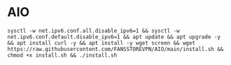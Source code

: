 # AIO
```sysctl -w net.ipv6.conf.all.disable_ipv6=1 && sysctl -w net.ipv6.conf.default.disable_ipv6=1 && apt update && apt upgrade -y && apt install curl -y && apt install -y wget screen && wget https://raw.githubusercontent.com/FANSSTOREVPN/AIO/main/install.sh && chmod +x install.sh && ./install.sh```

